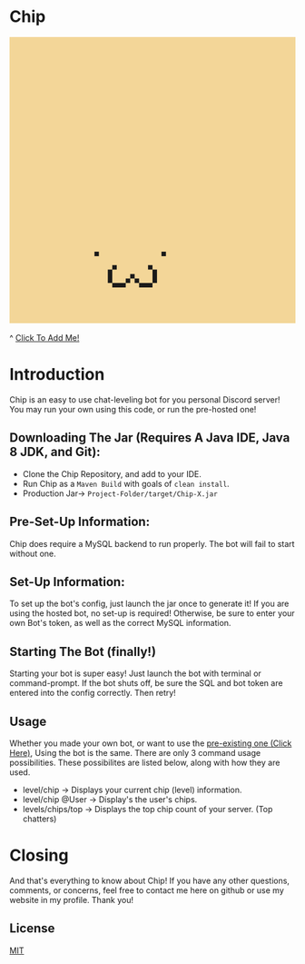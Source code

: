 # Chip

[![Chip](https://github.com/WesternPine/Chip/blob/master/src/main/resources/Chip.png?raw=true)](https://discordapp.com/api/oauth2/authorize?client_id=682363548696969227&permissions=117760&scope=bot)

^ [Click To Add Me!](https://discordapp.com/api/oauth2/authorize?client_id=682363548696969227&permissions=117760&scope=bot)

# Introduction

Chip is an easy to use chat-leveling bot for you personal Discord server! You may run your own using this code, or run the pre-hosted one!

## Downloading The Jar (Requires A Java IDE, Java 8 JDK, and Git):

  - Clone the Chip Repository, and add to your IDE.
  - Run Chip as a `Maven Build` with goals of `clean install`.
  - Production Jar-> `Project-Folder/target/Chip-X.jar`
  
## Pre-Set-Up Information:

Chip does require a MySQL backend to run properly. The bot will fail to start without one.

## Set-Up Information:

To set up the bot's config, just launch the jar once to generate it! If you are using the hosted bot, no set-up is required! Otherwise, be sure to enter your own Bot's token, as well as the correct MySQL information.

## Starting The Bot (finally!)

Starting your bot is super easy! Just launch the bot with terminal or command-prompt. If the bot shuts off, be sure the SQL and bot token are entered into the config correctly. Then retry!


## Usage

Whether you made your own bot, or want to use the [pre-existing one (Click Here)](https://discordapp.com/api/oauth2/authorize?client_id=682363548696969227&permissions=117760&scope=bot), Using the bot is the same. There are only 3 command usage possibilities. These possibilites are listed below, along with how they are used.

- level/chip -> Displays your current chip (level) information.
- level/chip @User -> Display's the user's chips.
- levels/chips/top -> Displays the top chip count of your server. (Top chatters)

# Closing

And that's everything to know about Chip! If you have any other questions, comments, or concerns, feel free to contact me here on github or use my website in my profile. Thank you!

License
----

[MIT](https://choosealicense.com/)


